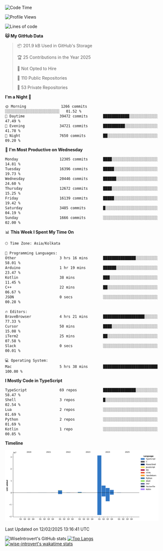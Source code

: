 <!--START_SECTION:waka-->
![Code Time](http://img.shields.io/badge/Code%20Time-2%2C202%20hrs%207%20mins-blue)

![Profile Views](http://img.shields.io/badge/Profile%20Views-0-blue)

![Lines of code](https://img.shields.io/badge/From%20Hello%20World%20I%27ve%20Written-46.6%20million%20lines%20of%20code-blue)

**🐱 My GitHub Data** 

> 📦 201.9 kB Used in GitHub's Storage 
 > 
> 🏆 25 Contributions in the Year 2025
 > 
> 🚫 Not Opted to Hire
 > 
> 📜 110 Public Repositories 
 > 
> 🔑 53 Private Repositories 
 > 
**I'm a Night 🦉** 

```text
🌞 Morning                1266 commits        ░░░░░░░░░░░░░░░░░░░░░░░░░   01.52 % 
🌆 Daytime                39472 commits       ████████████░░░░░░░░░░░░░   47.49 % 
🌃 Evening                34721 commits       ██████████░░░░░░░░░░░░░░░   41.78 % 
🌙 Night                  7650 commits        ██░░░░░░░░░░░░░░░░░░░░░░░   09.20 % 
```
📅 **I'm Most Productive on Wednesday** 

```text
Monday                   12305 commits       ████░░░░░░░░░░░░░░░░░░░░░   14.81 % 
Tuesday                  16396 commits       █████░░░░░░░░░░░░░░░░░░░░   19.73 % 
Wednesday                20446 commits       ██████░░░░░░░░░░░░░░░░░░░   24.60 % 
Thursday                 12672 commits       ████░░░░░░░░░░░░░░░░░░░░░   15.25 % 
Friday                   16139 commits       █████░░░░░░░░░░░░░░░░░░░░   19.42 % 
Saturday                 3485 commits        █░░░░░░░░░░░░░░░░░░░░░░░░   04.19 % 
Sunday                   1666 commits        ░░░░░░░░░░░░░░░░░░░░░░░░░   02.00 % 
```


📊 **This Week I Spent My Time On** 

```text
🕑︎ Time Zone: Asia/Kolkata

💬 Programming Languages: 
Other                    3 hrs 16 mins       ███████████████░░░░░░░░░░   58.01 % 
Arduino                  1 hr 19 mins        ██████░░░░░░░░░░░░░░░░░░░   23.47 % 
Kotlin                   38 mins             ███░░░░░░░░░░░░░░░░░░░░░░   11.45 % 
C++                      22 mins             ██░░░░░░░░░░░░░░░░░░░░░░░   06.67 % 
JSON                     0 secs              ░░░░░░░░░░░░░░░░░░░░░░░░░   00.28 % 

🔥 Editors: 
BraveBrowser             4 hrs 21 mins       ███████████████████░░░░░░   77.33 % 
Cursor                   50 mins             ████░░░░░░░░░░░░░░░░░░░░░   15.08 % 
iTerm2                   25 mins             ██░░░░░░░░░░░░░░░░░░░░░░░   07.58 % 
Slack                    0 secs              ░░░░░░░░░░░░░░░░░░░░░░░░░   00.01 % 

💻 Operating System: 
Mac                      5 hrs 38 mins       █████████████████████████   100.00 % 
```

**I Mostly Code in TypeScript** 

```text
TypeScript               69 repos            ███████████████░░░░░░░░░░   58.47 % 
Shell                    3 repos             █░░░░░░░░░░░░░░░░░░░░░░░░   02.54 % 
Lua                      2 repos             ░░░░░░░░░░░░░░░░░░░░░░░░░   01.69 % 
Python                   2 repos             ░░░░░░░░░░░░░░░░░░░░░░░░░   01.69 % 
Kotlin                   1 repo              ░░░░░░░░░░░░░░░░░░░░░░░░░   00.85 % 
```



**Timeline**

![Lines of Code chart](https://raw.githubusercontent.com/wise-introvert/wise-introvert/master/assets/bar_graph.png)


 Last Updated on 12/02/2025 13:16:41 UTC
<!--END_SECTION:waka-->

![WiseIntrovert's GitHub stats](https://github-readme-stats.vercel.app/api?username=wise-introvert&count_private=true&show_icons=true)
[![Top Langs](https://github-readme-stats.vercel.app/api/top-langs/?username=wise-introvert&langs_count=10)](https://github.com/anuraghazra/github-readme-stats)
[![wise-introvert's wakatime stats](https://github-readme-stats.vercel.app/api/wakatime?username=wiseintrovert)](https://github.com/anuraghazra/github-readme-stats)
